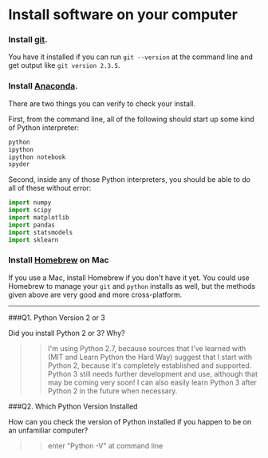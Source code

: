 # Install software on your computer


### Install [git](http://git-scm.com/).

You have it installed if you can run `git --version` at the command
line and get output like `git version 2.3.5`.


### Install [Anaconda](http://continuum.io/downloads).

There are two things you can verify to check your install.

First, from the command line, all of the following should start up
some kind of Python interpreter:

```bash
python
ipython
ipython notebook
spyder
```

Second, inside any of those Python interpreters, you should be able to
do all of these without error:

```python
import numpy
import scipy
import matplotlib
import pandas
import statsmodels
import sklearn
```

### Install [Homebrew](http://brew.sh/) on Mac

If you use a Mac, install Homebrew if you don't
have it yet. You could use Homebrew to manage your `git` and `python`
installs as well, but the methods given above are very good and more
cross-platform.

---

###Q1. Python Version 2 or 3

Did you install Python 2 or 3? Why?  

>> I'm using Python 2.7, because sources that I've learned with (MIT and Learn Python the Hard Way) suggest that I start with Python 2, because it's completely established and supported. Python 3 still needs further development and use, although that may be coming very soon! I can also easily learn Python 3 after Python 2 in the future when necessary.

###Q2. Which Python Version Installed   

How can you check the version of Python installed if you happen to be on an unfamiliar computer?

>> enter "Python -V" at command line
